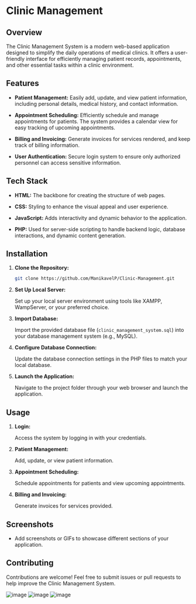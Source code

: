 # Clinic Management 


## Overview

The Clinic Management System is a modern web-based application designed to simplify the daily operations of medical clinics. It offers a user-friendly interface for efficiently managing patient records, appointments, and other essential tasks within a clinic environment.

## Features

- **Patient Management:** Easily add, update, and view patient information, including personal details, medical history, and contact information.

- **Appointment Scheduling:** Efficiently schedule and manage appointments for patients. The system provides a calendar view for easy tracking of upcoming appointments.

- **Billing and Invoicing:** Generate invoices for services rendered, and keep track of billing information.

- **User Authentication:** Secure login system to ensure only authorized personnel can access sensitive information.

## Tech Stack

- **HTML:** The backbone for creating the structure of web pages.

- **CSS:** Styling to enhance the visual appeal and user experience.

- **JavaScript:** Adds interactivity and dynamic behavior to the application.

- **PHP:** Used for server-side scripting to handle backend logic, database interactions, and dynamic content generation.

## Installation

1. **Clone the Repository:**

    ```bash
    git clone https://github.com/ManikavelP/Clinic-Management.git
    ```

2. **Set Up Local Server:**

    Set up your local server environment using tools like XAMPP, WampServer, or your preferred choice.

3. **Import Database:**

    Import the provided database file (`clinic_management_system.sql`) into your database management system (e.g., MySQL).

4. **Configure Database Connection:**

    Update the database connection settings in the PHP files to match your local database.

5. **Launch the Application:**

    Navigate to the project folder through your web browser and launch the application.

## Usage

1. **Login:**

    Access the system by logging in with your credentials.

2. **Patient Management:**

    Add, update, or view patient information.

3. **Appointment Scheduling:**

    Schedule appointments for patients and view upcoming appointments.

4. **Billing and Invoicing:**

    Generate invoices for services provided.

## Screenshots

- Add screenshots or GIFs to showcase different sections of your application.

## Contributing

Contributions are welcome! Feel free to submit issues or pull requests to help improve the Clinic Management System.

![image](https://user-images.githubusercontent.com/64016811/236557326-28f7e70b-4974-4fd4-973b-55a8a59a69cb.png)
![image](https://user-images.githubusercontent.com/64016811/236557391-4182b241-3e1b-4dd9-8307-967383bd2dbf.png)
![image](https://user-images.githubusercontent.com/64016811/236557477-1149ab32-107b-48a9-9a3e-9b82c3b5c626.png)
